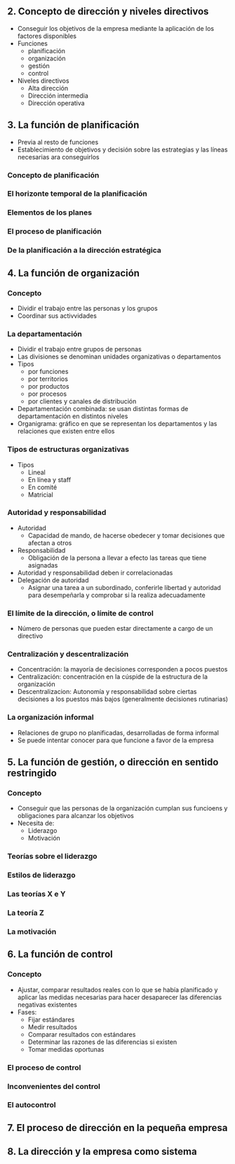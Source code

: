 ## 2. Concepto de dirección y niveles directivos
- Conseguir los objetivos de la empresa mediante la aplicación de los factores disponibles
- Funciones
	- planificación
	- organización
	- gestión
	- control
- Niveles directivos
	- Alta dirección
	- Dirección intermedia
	- Dirección operativa
## 3. La función de planificación
- Previa al resto de funciones
- Establecimiento de objetivos y decisión sobre las estrategias y las líneas necesarias ara conseguirlos
### Concepto de planificación
### El horizonte temporal de la planificación
### Elementos de los planes
### El proceso de planificación
### De la planificación a la dirección estratégica
## 4. La función de organización
### Concepto
- Dividir el trabajo entre las personas y los grupos
- Coordinar sus activvidades
### La departamentación
- Dividir el trabajo entre grupos de personas
- Las divisiones se denominan unidades organizativas o departamentos
- Tipos
	- por funciones
	- por territorios
	- por productos
	- por procesos
	- por clientes y canales de distribución
- Departamentación combinada: se usan distintas formas de departamentación en distintos niveles
- Organigrama: gráfico en que se representan los departamentos y las relaciones que existen entre ellos
### Tipos de estructuras organizativas
- Tipos
	- Lineal
	- En línea y staff
	- En comité
	- Matricial
### Autoridad y responsabilidad
 - Autoridad
	 - Capacidad de mando, de hacerse obedecer y tomar decisiones que afectan a otros
 - Responsabilidad
	 - Obligación de la persona a llevar a efecto las tareas que tiene asignadas
- Autoridad y responsabilidad deben ir correlacionadas
- Delegación de autoridad
	- Asignar una tarea a un subordinado, conferirle libertad y autoridad para desempeñarla y comprobar si la realiza adecuadamente
### El límite de la dirección, o límite de control
- Número de personas que pueden estar directamente a cargo de un directivo
### Centralización y descentralización
- Concentración: la mayoría de decisiones corresponden a pocos puestos
- Centralización: concentración en la cúspide de la estructura de la organización
- Descentralizacion: Autonomía y responsabilidad sobre ciertas decisiones a los puestos más bajos (generalmente decisiones rutinarias)
### La organización informal
- Relaciones de grupo no planificadas, desarrolladas de forma informal
- Se puede intentar conocer para que funcione a favor de la empresa
## 5. La función de gestión, o dirección en sentido restringido

### Concepto
- Conseguir que las personas de la organización cumplan sus funcioens y obligaciones para alcanzar los objetivos
- Necesita de:
	- Liderazgo
	- Motivación
### Teorías sobre el liderazgo
### Estilos de liderazgo
### Las teorías X e Y
### La teoría Z
### La motivación
## 6. La función de control
### Concepto
- Ajustar, comparar resultados reales con lo que se había planificado y aplicar las medidas necesarias para hacer desaparecer las diferencias negativas existentes
- Fases:
	- Fijar estándares
	- Medir resultados
	- Comparar resultados con estándares
	- Determinar las razones de las diferencias si existen
	- Tomar medidas oportunas
### El proceso de control
### Inconvenientes del control
### El autocontrol
## 7. El proceso de dirección en la pequeña empresa
## 8. La dirección y la empresa como sistema

